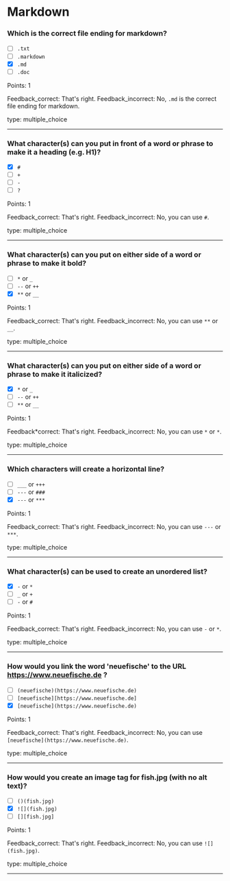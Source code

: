 # Markdown

### Which is the correct file ending for markdown?

* [ ] `.txt`
* [ ] `.markdown`
* [x] `.md`
* [ ] `.doc`

Points: 1

Feedback_correct: That's right. Feedback_incorrect: No, `.md` is the correct file ending for
markdown.

type: multiple_choice

---

### What character(s) can you put in front of a word or phrase to make it a heading (e.g. H1)?

* [x] `#`
* [ ] `+`
* [ ] `-`
* [ ] `?`

Points: 1

Feedback_correct: That's right. Feedback_incorrect: No, you can use `#`.

type: multiple_choice

---

### What character(s) can you put on either side of a word or phrase to make it bold?

* [ ] `*` or `_`
* [ ] `--` or `++`
* [x] `**` or `__`

Points: 1

Feedback_correct: That's right. Feedback_incorrect: No, you can use `**` or `__`.

type: multiple_choice

---

### What character(s) can you put on either side of a word or phrase to make it italicized?

* [x] `*` or `_`
* [ ] `--` or `++`
* [ ] `**` or `__`

Points: 1

Feedback*correct: That's right. Feedback_incorrect: No, you can use `*` or `*`.

type: multiple_choice

---

### Which characters will create a horizontal line?

* [ ] `___` or `+++`
* [ ] `---` or `###`
* [x] `---` or `***`

Points: 1

Feedback_correct: That's right. Feedback_incorrect: No, you can use `---` or `***`.

type: multiple_choice

---

### What character(s) can be used to create an unordered list?

* [x] `-` or `*`
* [ ] `_` or `+`
* [ ] `-` or `#`

Points: 1

Feedback_correct: That's right. Feedback_incorrect: No, you can use `-` or `*`.

type: multiple_choice

---

### How would you link the word 'neuefische' to the URL https://www.neuefische.de ?

* [ ] `(neuefische)(https://www.neuefische.de)`
* [ ] `[neuefische][https://www.neuefische.de]`
* [x] `[neuefische](https://www.neuefische.de)`

Points: 1

Feedback_correct: That's right. Feedback_incorrect: No, you can use
`[neuefische](https://www.neuefische.de)`.

type: multiple_choice

---

### How would you create an image tag for fish.jpg (with no alt text)?

* [ ] `()(fish.jpg)`
* [x] `![](fish.jpg)`
* [ ] `[][fish.jpg]`

Points: 1

Feedback_correct: That's right. Feedback_incorrect: No, you can use `![](fish.jpg)`.

type: multiple_choice

---
